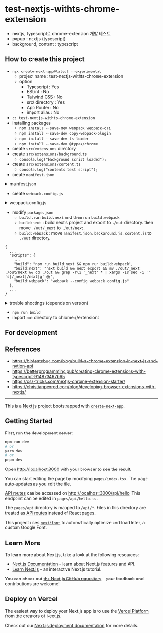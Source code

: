 # test-nextjs-withts-chrome-extension

- nextjs, typescript로 chrome-extension 개발 테스트
- popup : nextjs (typescript)
- background, content : typescript

## How to create this project

- `npx create-next-app@latest --experimental`
  - project name : test-nextjs-withts-chrome-extension
  - option
    - Typescript : Yes
    - ESLint : No
    - Tailwind CSS : No
    - src/ directory : Yes
    - App Router : No
    - import alias : No
- `cd test-nextjs-withts-chrome-extension`
- installing packages
  - `npm install --save-dev webpack webpack-cli`
  - `npm install --save-dev copy-webpack-plugin`
  - `npm install --save-dev ts-loader`
  - `npm install --save-dev @types/chrome`
- create `src/extensions` directory
- create `src/extensions/background.ts`
  - `console.log("background script loaded");`
- create `src/extensions/content.ts`
  - `console.log("contents test script");`
- create `manifest.json`
<details>
  <summary> mainfest.json </summary>

```
{
  "name": "NextJS, Typescript Chrome Extension Test",
  "description": "just for test",
  "version": "1.0",
  "manifest_version": 3,
  "permissions": ["activeTab", "scripting"],
  "action": {
    "default_popup": "index.html",
    "default_icon": "favicon.ico"
  },
  "background": {
    "service_worker": "extension/background.js"
  },
  "content_scripts": [
    {
      "js": ["extension/content.js"],
      "matches": ["https://*/*"]
    }
  ]
}
```

</details>

- create `webpack.config.js`
<details>
  <summary> webpack.config.js </summary>

```
const path = require("path");
const CopyPlugin = require("copy-webpack-plugin");
module.exports = {
  mode: "production",
  entry: {
    background: path.resolve(__dirname, "src", "extensions", "background.ts"),
    content: path.resolve(__dirname, "src", "extensions", "content.ts"),
  },
  output: {
    path: path.join(__dirname, "./out/extension"),
    filename: "[name].js",
  },
  resolve: {
    extensions: [".ts", ".js"],
  },
  module: {
    rules: [
      {
        test: /\.tsx?$/,
        loader: "ts-loader",
        exclude: /node_modules/,
      },
    ],
  },
  plugins: [
    new CopyPlugin({
      patterns: [{ from: "manifest.json", to: "../manifest.json" }],
    }),
  ],
};
```

</details>

- modify `package.json`
  - `build` : run `build:next` and then run `build:webpack`
  - `build:next` : build nextjs project and export to `./out` directory. then move `./out/_next` to `./out/next`.
  - `build:webpack` : move `manifest.json`, `background.js`, `content.js` to `./out` directory.

```
{
  ...
  "scripts": {
    ...
    "build": "npm run build:next && npm run build:webpack",
    "build:next": "next build && next export && mv ./out/_next ./out/next && cd ./out && grep -rli '_next' * | xargs -I@ sed -i '' 's|/_next|/next|g' @;",
    "build:webpack": "webpack --config webpack.config.js"
  },
  ...
}
```

<details>
  <summary> trouble shootings (depends on version) </summary>

- modify `next.config.js` (add `images.unoptimized=true`)

```
/** @type {import('next').NextConfig} */
const nextConfig = {
  reactStrictMode: true,
  images: {
    unoptimized: true,
  },
};

module.exports = nextConfig;
```

- modify `tsconfig.json`

  - modify `compilerOptions.noEmit` to `false`

- modify `src/styles/globals.css`
  - add `html, body { max-width: 500 }`

</details>

- `npm run build`
- import `out` directory to chrome://extensions

## For development

## References

- https://birdeatsbug.com/blog/build-a-chrome-extension-in-next-js-and-notion-api
- https://betterprogramming.pub/creating-chrome-extensions-with-typescript-914873467b65
- https://css-tricks.com/nextjs-chrome-extension-starter/
- https://christianpenrod.com/blog/developing-browser-extensions-with-nextjs/

---

This is a [Next.js](https://nextjs.org/) project bootstrapped with [`create-next-app`](https://github.com/vercel/next.js/tree/canary/packages/create-next-app).

## Getting Started

First, run the development server:

```bash
npm run dev
# or
yarn dev
# or
pnpm dev
```

Open [http://localhost:3000](http://localhost:3000) with your browser to see the result.

You can start editing the page by modifying `pages/index.tsx`. The page auto-updates as you edit the file.

[API routes](https://nextjs.org/docs/api-routes/introduction) can be accessed on [http://localhost:3000/api/hello](http://localhost:3000/api/hello). This endpoint can be edited in `pages/api/hello.ts`.

The `pages/api` directory is mapped to `/api/*`. Files in this directory are treated as [API routes](https://nextjs.org/docs/api-routes/introduction) instead of React pages.

This project uses [`next/font`](https://nextjs.org/docs/basic-features/font-optimization) to automatically optimize and load Inter, a custom Google Font.

## Learn More

To learn more about Next.js, take a look at the following resources:

- [Next.js Documentation](https://nextjs.org/docs) - learn about Next.js features and API.
- [Learn Next.js](https://nextjs.org/learn) - an interactive Next.js tutorial.

You can check out [the Next.js GitHub repository](https://github.com/vercel/next.js/) - your feedback and contributions are welcome!

## Deploy on Vercel

The easiest way to deploy your Next.js app is to use the [Vercel Platform](https://vercel.com/new?utm_medium=default-template&filter=next.js&utm_source=create-next-app&utm_campaign=create-next-app-readme) from the creators of Next.js.

Check out our [Next.js deployment documentation](https://nextjs.org/docs/deployment) for more details.
